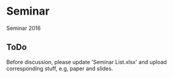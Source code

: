 # Seminar
Seminar 2016
## ToDo
Before discussion, please update 'Seminar List.xlsx' and upload corresponding stuff, e.g, paper and slides.